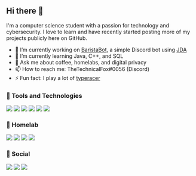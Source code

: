 ## Hi there 👋
  
I'm a computer science student with a passion for technology and cybersecurity. I love to learn and have recently started posting more of my projects publicly here on GitHub.

- 🔭 I’m currently working on [BaristaBot](https://github.com/evynprice/baristabot), a simple Discord bot using [JDA](https://github.com/DV8FromTheWorld/JDA)
- 🌱 I’m currently learning Java, C++, and SQL
- 💬 Ask me about coffee, homelabs, and digital privacy
- 📫 How to reach me: TheTechnicalFox#0056 (Discord)
- ⚡ Fun fact: I play a lot of [typeracer](https://data.typeracer.com/pit/profile?user=thetechnicalfox)

### :wrench: Tools and Technologies
![](https://img.shields.io/badge/OS-MacOS-informational?style=flat&logo=Apple&logoColor=white&color=blue) ![](https://img.shields.io/badge/IDE-IDEA-informational?style=flat&logo=intellij-idea&logoColor=white&color=blue) ![](https://img.shields.io/badge/Language-Java-informational?style=flat&logo=java&logoColor=white&color=blue) ![](https://img.shields.io/badge/Buildtools-Gradle-informational?style=flat&logo=gradle&logoColor=white&color=blue) ![](https://img.shields.io/badge/Browser-Firefox-informational?style=flat&logo=firefox-browser&logoColor=white&color=blue) ![](https://img.shields.io/badge/Search-DuckDuckGo-informational?style=flat&logo=duckduckgo&logoColor=white&color=blue) 

### :electric_plug: Homelab
![](https://img.shields.io/badge/Firewall-pfSense-informational?style=flat&logo=pfSense&logoColor=white&color=blue) ![](https://img.shields.io/badge/OS-CentOS-informational?style=flat&logo=centos&logoColor=white&color=blue) ![](https://img.shields.io/badge/Containers-Docker-informational?style=flat&logo=docker&logoColor=white&color=blue) ![](https://img.shields.io/badge/DNS-Cloudflare-informational?style=flat&logo=cloudflare&logoColor=white&color=blue)

### :iphone: Social
![](https://img.shields.io/badge/Chat-Discord-informational?style=flat&logo=discord&logoColor=white&color=blue) ![](https://img.shields.io/badge/Social-LinkedIn-informational?style=flat&logo=linkedin&logoColor=white&color=blue) ![](https://img.shields.io/badge/Social-Twitter-informational?style=flat&logo=twitter&logoColor=white&color=blue) 
